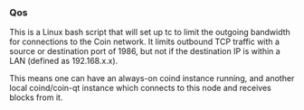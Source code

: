 ### Qos ###

This is a Linux bash script that will set up tc to limit the outgoing bandwidth for connections to the Coin network. It limits outbound TCP traffic with a source or destination port of 1986, but not if the destination IP is within a LAN (defined as 192.168.x.x).

This means one can have an always-on coind instance running, and another local coind/coin-qt instance which connects to this node and receives blocks from it.
